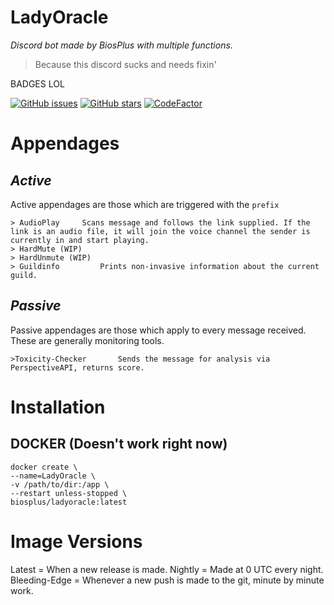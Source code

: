# LadyOracle
*Discord bot made by BiosPlus with multiple functions.*

> Because this discord sucks and needs fixin'

BADGES LOL

[![GitHub issues](https://img.shields.io/github/issues/BiosPlus/LadyOracle?style=for-the-badge)](https://github.com/BiosPlus/LadyOracle/issues)
[![GitHub stars](https://img.shields.io/github/stars/BiosPlus/LadyOracle?style=for-the-badge)](https://github.com/BiosPlus/LadyOracle/stargazers)
[![CodeFactor](https://www.codefactor.io/repository/github/biosplus/ladyoracle/badge)](https://www.codefactor.io/repository/github/biosplus/ladyoracle)

# Appendages

## *Active*
Active appendages are those which are triggered with the `prefix`
	

    > AudioPlay		Scans message and follows the link supplied. If the link is an audio file, it will join the voice channel the sender is currently in and start playing.
	> HardMute (WIP)
	> HardUnmute (WIP)
	> Guildinfo			Prints non-invasive information about the current guild.


## *Passive*
Passive appendages are those which apply to every message received. These are generally monitoring tools.

    >Toxicity-Checker		Sends the message for analysis via PerspectiveAPI, returns score.


# Installation

## DOCKER (Doesn't work right now)

	docker create \
	--name=LadyOracle \
	-v /path/to/dir:/app \
	--restart unless-stopped \
	biosplus/ladyoracle:latest

# Image Versions


Latest = When a new release is made.
Nightly = Made at 0 UTC every night.
Bleeding-Edge = Whenever a new push is made to the git, minute by minute work.
